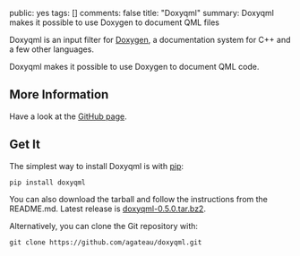 public: yes
tags: []
comments: false
title: "Doxyqml"
summary: Doxyqml makes it possible to use Doxygen to document QML files

Doxyqml is an input filter for [Doxygen](http://www.doxygen.org), a
documentation system for C++ and a few other languages.

Doxyqml makes it possible to use Doxygen to document QML code.

## More Information

Have a look at the [GitHub page][gh].

## Get It

The simplest way to install Doxyqml is with [pip][]:

```
pip install doxyqml
```

You can also download the tarball and follow the instructions from the
README.md. Latest release is [doxyqml-0.5.0.tar.bz2][dl].

Alternatively, you can clone the Git repository with:

```
git clone https://github.com/agateau/doxyqml.git
```

[dl]: https://github.com/agateau/doxyqml/releases/download/0.5.0/doxyqml-0.5.0.tar.bz2
[gh]: https://github.com/agateau/doxyqml
[pip]: http://www.pip-installer.org
